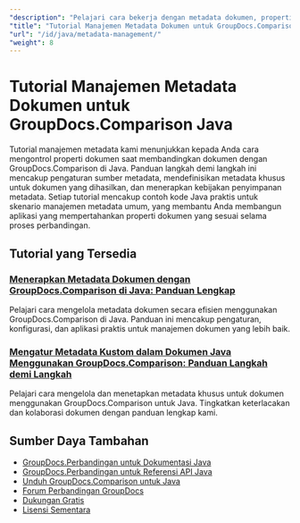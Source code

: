 ```yaml
---
"description": "Pelajari cara bekerja dengan metadata dokumen, properti, dan konfigurasi metadata dalam hasil perbandingan dengan GroupDocs.Comparison untuk Java."
"title": "Tutorial Manajemen Metadata Dokumen untuk GroupDocs.Comparison Java"
"url": "/id/java/metadata-management/"
"weight": 8
---
```


# Tutorial Manajemen Metadata Dokumen untuk GroupDocs.Comparison Java

Tutorial manajemen metadata kami menunjukkan kepada Anda cara mengontrol properti dokumen saat membandingkan dokumen dengan GroupDocs.Comparison di Java. Panduan langkah demi langkah ini mencakup pengaturan sumber metadata, mendefinisikan metadata khusus untuk dokumen yang dihasilkan, dan menerapkan kebijakan penyimpanan metadata. Setiap tutorial mencakup contoh kode Java praktis untuk skenario manajemen metadata umum, yang membantu Anda membangun aplikasi yang mempertahankan properti dokumen yang sesuai selama proses perbandingan.

## Tutorial yang Tersedia

### [Menerapkan Metadata Dokumen dengan GroupDocs.Comparison di Java: Panduan Lengkap](./implement-metadata-groupdocs-comparison-java-guide/)
Pelajari cara mengelola metadata dokumen secara efisien menggunakan GroupDocs.Comparison di Java. Panduan ini mencakup pengaturan, konfigurasi, dan aplikasi praktis untuk manajemen dokumen yang lebih baik.

### [Mengatur Metadata Kustom dalam Dokumen Java Menggunakan GroupDocs.Comparison: Panduan Langkah demi Langkah](./groupdocs-comparison-java-custom-metadata-guide/)
Pelajari cara mengelola dan menetapkan metadata khusus untuk dokumen menggunakan GroupDocs.Comparison untuk Java. Tingkatkan keterlacakan dan kolaborasi dokumen dengan panduan lengkap kami.

## Sumber Daya Tambahan

- [GroupDocs.Perbandingan untuk Dokumentasi Java](https://docs.groupdocs.com/comparison/java/)
- [GroupDocs.Perbandingan untuk Referensi API Java](https://reference.groupdocs.com/comparison/java/)
- [Unduh GroupDocs.Comparison untuk Java](https://releases.groupdocs.com/comparison/java/)
- [Forum Perbandingan GroupDocs](https://forum.groupdocs.com/c/comparison)
- [Dukungan Gratis](https://forum.groupdocs.com/)
- [Lisensi Sementara](https://purchase.groupdocs.com/temporary-license/)